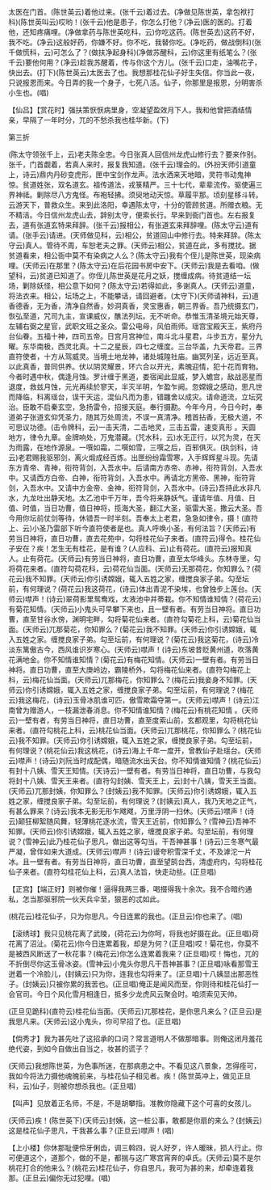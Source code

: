 <!-- { "loadSidebar": true } -->
太医在门首。(陈世英云)着他过来。(张千云)着过去。(净做见陈世英，拿包袱打科)(陈世英叫云)哎哟！(张千云)他是患子，你怎么打他？(净云)医的医的。打着他，还知疼痛哩。(净做拿药与陈世英吃科，云)你吃这药。(陈世英去)这药不好，我不吃。(净云)这般好药，你嫌不好。你不吃，我替你吃。(净吃药，做战倒科)(张千做慌科，云)可怎么了？(做扶净起身科)(净做苏醒科，云)你这里有纸笔么？(张千云)要他何用？(净云)趁我苏醒着，传与你这个方儿。(张千云)口走，油嘴花子，快出去。(打下)(陈世英云)太医去了也。我想那桂花仙子好生失信。你当此一夜，只说报恩而来。今日弄的我一个身子，七死八活。仙子，你那里是报恩，分明害杀小生也。(唱)

【仙吕】【赏花时】强扶策恹恹病里身，空凝望盈效月下人。我和他曾把酒结情亲，早隔了一年时分，兀的不愁杀我也桂华新。(下)


第三折

(陈太守领张千上，云)老夫陈全忠。今日张真人回信州龙虎山修行去？要来作别。张千，门首觑着，若真人来时，报复我知道。(张千云)理会的。(外扮天师引道童上，诗云)鼎内丹砂变虎形，匣中宝剑作龙声。法水洒来天地暗，灵符书动鬼神惊。贫道姓张，双名道玄。祖传道法，戎箓精严。三十七代，辈辈流传。驱使遍三界神祗。剿除尽八方鬼怪。布袍轻拂。须臾地动天惊。草履平那。顷刻星移斗转。云游天下，普救众生。来到此洛阳，幸遇陈太守，十分的管顾贫道。所赠衣粮。无不精洁。今日信州龙虎山去，辞别太守，便索长行。早来到衙门首也。左右报复去，道有张道玄特来拜辞。(张千云)报相公，有张道玄来拜辞哩。(陈太守云)道有请。(张手云)请进。(天师做见科，云)相公，贫道回山中修行去。特来拜辞。(陈太守云)真人。管待不周，车恕老夫之罪。(天师云)相公，贫道在此，多有搅扰。据贫道看来，相公衙中莫不有染病之人么？(陈太守云)我有个侄儿是陈世英，现染病哩。(天师云)在那里？(陈太守云)在后花园书房中安下。(天师云)我是去看咱。(做望科，云)贫道已知道了。你侄儿陈世英是花月之妖，搅缠成病。待贫道结一坛场，剿除妖怪，相公意下如何？(陈太守云)若得如此，多谢真人。(天师云)道童，将法衣来。相公，坛场之上，不能攀话，请回避者。(太守下)(天师请神科，云)道香德香，无为香，清净自然香，妙洞真香，灵宝惠香，朝三界香。吾乃统摄玄门，恢弘至道，咒司九主，宣课威仪，醮法列坛。无不听命。恭惟玉清圣境元始天尊，左辅右弼之星官，武职文班之圣众。雷公电母，风伯雨师。瑶宫宝殿天王，紫府丹台仙眷。五福十神，四司五帝。日宫月宫神位，南斗北斗星君，斗步五方，星分九曜。东华南极，西灵北真。十二之星辰，四七之缠度。三台华盖，九天帝君。三界直符使者，十方从驾威灵。当境土地龙神，诸处城隍社庙。幽冥列圣，远近至真。以此真香，普同供养。伏以阴灵耀景，环六合以开光，素魄迎情，犯十花而育物。今者时遇中秋，偶逢月蚀。罗计缠于黑道，娄宿闻此显威，梦入蟾宫，敌战恶星而退度，救兹月蚀，元光再续於寥天，半灭半明，乍盈乍阙。忽嫦娥之感动，思凡世而降临，科离瑶台，误干天运，混仙凡而为患，错躔舍以成灾。请命道流，立坛究治。臣敢不启秦玄空，急扬雷令，招接天庭。奉行摄勘。今年今月，今日今时，奉道弟子张道玄仰凭圣力，随其万处周流，不误一真清净。稽首拈香，无极大道，不可思议功德。(击令牌科，云)一击天清，二击地灵，三击五雷，速变真形
。天圆地方，律令九章。金牌响处，万鬼潜藏。(咒水科，云)水无正行，以咒为灵，在天为雨露，在地作源泉。一噀如霜，二噀如雪，三噀之后，百邪俱灭。(执剑科，诗云)老君赐我驱邪剑，离火煅成经百炼。出匣纷纷霜雪寒，入手辉辉星斗现。先请东方青帝、青神，衔符背剑，入吾水中。后请南方赤帝、赤神，衔符背剑，入吾水中。又请西方白帝、白神，衔符背剑，入吾水中。再请北方黑帝、黑神，衔符背剑，入吾水中。又请中方金帝、金神，衔符背剑，入吾水中。(诗云)吾持此水非凡水，九龙吐出静天地。太乙池中千万年，吾今将来静妖气。谨请年值、月值、日值、时值，当日功曹，值日神将，揽海大圣，翻江大圣，驱雷大圣，撒云大圣。吾今用你坛前仗剑等待，休错吾一时半刻。吾奉太上老君，急急如律令，摄！(直符上、云)小圣乃雷部下听今直符使者是也。真人呼唤小圣，有何法旨？(天师云)有劳当日神将，直日功曹，直去花苑中，勾将桂花仙子来者。(直符云)得令。桂花仙子安在？疾！怎生无有桂花，是有谁？(人应科、云)止有荷花。(直符云)报知真人。止有荷花。(天师云)有劳当日神将，直日功曹，直至太华峰头。东林寺里，勾将荷花来者。(直符勾荷花科，云)荷花仙当面。(天师云)无那荷花，你知罪么？(荷花云)我不知罪。(天师云)你引诱嫦娥，辄入五姓之家，缠搅良家子弟。勾至坛前，有何理说？(荷花云)我这荷花，(诗云)体出青泥不染埃，也曾独步上莲台。(天师云)噤声！(诗云)翠荷影里鸳鸯戏，太液池中并蒂栽。你不知情谁知情？(荷花云)有菊花知情。(天师云)小鬼头可早攀下来也，且一壁有者。有劳当日神将。直日功曹，直至甘谷水傍，渊明宅畔，勾将菊花仙来者。(直符勾菊花上科，云)菊花仙当面。(天师云)兀那菊花，你知罪么？(菊花云)我不知罪。(天师云)你引诱嫦娥，辄入五姓之家。缠搅良家子弟。勾至坛前，有何理说？(菊花云)我这菊花，(诗云)冷淡东篱傲古今，西风谁识岁寒心。(天师云)噤声！(诗云)东坡昔贬黄州道，吹落黄花满地金。你不知情谁知情？(菊花云)有梅花知情。(天师云)一壁有者。有劳当日神将。直日功曹，直至大庚岭边，霸陵桥外，勾将梅花仙来者。(直符勾梅花上科，云)梅花仙当面。(天师云)兀那梅花，你知罪么？(梅花云)我妾身不知罪。(天师云)你引诱嫦娥，辄入五姓之家，缠搅良家子弟。勾至坛前，有何理说？(梅花云)我这梅花，(诗云)玉骨冰肌谁可匹，傲雪欺霜夺第一。(天师云)噤声！(诗云)江南曾为赠游人，一枝漏泄春消息。你不知情谁知情？(梅花云)有桃花知情
。(天师云)一壁有者，有劳当日神将，直日功曹，直至度索山前，玄都观里，勾将桃花仙来者。(直符勾桃花上科，云)桃花仙当面。(天师云)兀那桃花，你知罪么？(桃花仙云)我不知罪。(天师云)你引诱嫦娥，辄入五姓之家，缠搅良家子弟。勾至坛前，有何理说？(桃花仙云)我这桃花，(诗云)海上千年一度开，曾教仙子赴瑶台。(天师云)噤声！(诗云)刘阮当时成配偶，暗随流水出天台。你不知情谁知情？(桃花仙云)有封十八姨、雪天王知情。(天诗云)一壁有者。有劳当日神将，直日功曹，与我勾将封十八姨、雪天王来者。(直符勾封姨、雪天王上，云)封十八姨，雪天王当面。(天师云)兀那封姨，你知罪么？(封姨云)我不知罪。(天师云)你引诱嫦娥，辄入五姓之家，缠搅良家子弟。勾至坛前，有何理说？(封姨云)真人，我乃天地之正气，有甚么罪来？(诗云)我本无影无形乍飕飕，万里浮阴一扫休。(天师云)噤声！(诗云)颠狂柳絮随风舞，轻薄桃花逐水流，雪天王近前，你知罪么？(雪神云)吾神不知罪。(天师云)你引诱嫦娥，辄入五姓之家，缠搅良家子弟。勾至坛前，有何理说？(雪神云)此乃桂花仙子思凡，做出这等勾当。干吾神甚事！(诗云)三冬寒气最严凝，曾伴如来大道成。(天师云)噤声！(诗云)谩夸积雪深千丈，不及滹沱一片冰。且一壁有者。有劳当日神将，直日功曹，直至望鹄台西，清虚府内，勾将桂花仙子来者。(直符勾桂花仙上科，云)真人法旨，快走动些。(正旦唱)

【正宫】【端正好】则被你催！逼得我两三番，喝掇得我十余次。我不合暗约通私，怎当那驱邪院一伙天兵伞至，狠恶的忒如此。

(桃花云)桂花仙子，只为你思凡，今日连累的我也。(正旦云)你也来了。(唱)

【滚绣球】我只见桃花离了武陵，(荷花云)为你呵，将我也好摄在此。(正旦唱)荷花离了沼沚。(菊花云)你今日连累着我，却是为何？(正旦唱)哎！菊花也，你莫不是被西风断送了一秋花事？(梅花云)你怎么连累着我来？(正旦唱)哎！悔也，兀的不折倒尽你这玉骨冰姿。(雪神云)小鬼头你思凡干吾神甚事？(正旦唱)咏看那雪王迸着一个冷脸儿，(封姨云)只为你，连我也勾将来了。(正旦唱)十八姨显出那恶性子。(封姨云)只被你累的我苦也。(正旦唱)俺正是闻风而至，你则待和桂花仙打一会官司。今日个风化雪月相逢日，抵多少龙虎风云聚会时。咱须索见天帅。

(正旦见跪科)(直符云)桂花仙当面。(天师云)兀那桂花，是你思凡来么？(正旦云)是我思凡来。(天师云)这小鬼头，你可早招了也。(正旦唱)

【倘秀才】我为甚先吐了这招承的口词？常言道明人不做那暗事。则俺这闭月羞花绝代姿，到如今自做出自当之，妆甚的谎子？

(天师云)我想陈世英，为色事所迷，在那病患之中。不看见这八景象，怎得痊可，我如今将法力摄他魂魄前来，与桂花仙子相见者。疾！(陈世英冲上，做见正旦科，云)仙子，则被你想杀我也。(正旦唱)

【叫声】见放着正名师，不是，不是胡攀指。准教你隐藏下这个可喜的女孩儿。

(天师云)疾！(陈世英下)(天师云)封姨，这一桩公事，敢都是你扇的来么？(封姨云)这是桂花仙子思凡，干我甚么事？(正旦云)噤声！(唱)

【上小楼】你休那耻便伶牙俐齿，调三斡四，说人好歹，许人暖昧，损人行止。你可便道这个，道那个，做的不是，都揣与这广寒宫宵奔的卓氏。(天师云)莫不是尔桃花打合的他来么？(桃花云)桂花仙子，你自思凡，我可为甚的来，却牵连着我那。(正旦云)偏你无过犯哩。(唱)

